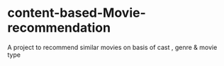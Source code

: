 # content-based-Movie-recommendation
A project to recommend similar movies on basis of cast , genre &amp; movie type
